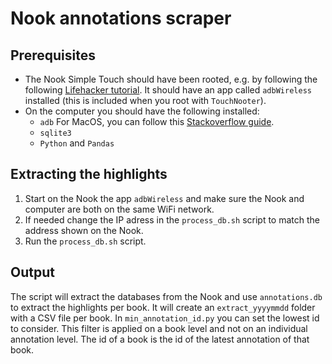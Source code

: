 # Nook annotations scraper

## Prerequisites
* The Nook Simple Touch should have been rooted, e.g. by following the following [Lifehacker tutorial](https://lifehacker.com/turn-a-99-nook-into-a-fully-fledged-android-tablet-in-5889158). It should have an app called `adbWireless` installed (this is included when you root with `TouchNooter`).
* On the computer you should have the following installed:
	* `adb` For MacOS, you can follow this [Stackoverflow guide](https://stackoverflow.com/questions/17901692/set-up-adb-on-mac-os-x).
	* `sqlite3`
	* `Python` and `Pandas`

## Extracting the highlights
1) Start on the Nook the app `adbWireless` and make sure the Nook and computer are both on the same WiFi network.
2) If needed change the IP adress in the `process_db.sh` script to match the address shown on the Nook.
3) Run the `process_db.sh` script.

## Output
The script will extract the databases from the Nook and use `annotations.db` to extract the highlights per book. It will create an `extract_yyyymmdd` folder with a CSV file per book. In `min_annotation_id.py` you can set the lowest id to consider. This filter is applied on a book level and not on an individual annotation level. The id of a book is the id of the latest annotation of that book.
